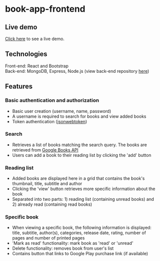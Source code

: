 # book-app-frontend 

## Live demo 
[Click here](https://johnatanf.github.io/book-app-frontend/) to see a live demo. 

## Technologies 

Front-end: React and Bootstrap  
Back-end: MongoDB, Express, Node.js (view back-end repository [here](https://github.com/johnatanf/book-app-backend/))

## Features 

### Basic authentication and authorization 
- Basic user creation (username, name, password)
- A username is required to search for books and view added books 
- Token authentication ([jsonwebtoken](https://www.npmjs.com/package/jsonwebtoken))

### Search 
- Retrieves a list of books matching the search query. The books are retrieved from [Google Books API](https://developers.google.com/books)
- Users can add a book to their reading list by clicking the 'add' button 

### Reading list 
- Added books are displayed here in a grid that contains the book's thumbnail, title, subtitle and author 
- Clicking the 'view' button retrieves more specific information about the book 
- Separated into two parts: 1) reading list (containing unread books) and 2) already read (containing read books)

### Specific book 
- When viewing a specific book, the following information is displayed: title, subtitle, author(s), categories, release date, rating, number of pages and number of printed pages 
- 'Mark as read' functionality: mark book as 'read' or 'unread' 
- Delete functionality: removes book from user's list 
- Contains button that links to Google Play purchase link (if available) 